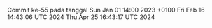 Commit ke-55 pada tanggal Sun Jan 01 14:00 2023 +0100
Fri Feb 16 14:43:06 UTC 2024
Thu Apr 25 16:43:17 UTC 2024
